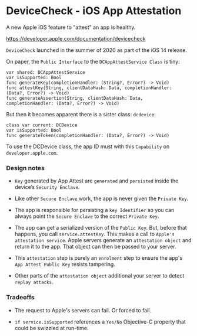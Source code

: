 # DeviceCheck - iOS App Attestation
A new Apple iOS feature to "attest" an app is healthy.  

https://developer.apple.com/documentation/devicecheck

`DeviceCheck` launched in the summer of 2020 as part of the iOS 14 release.

On paper, the `Public Interface` to the `DCAppAttestService Class` is tiny:
```
var shared: DCAppAttestService
var isSupported: Bool
func generateKey(completionHandler: (String?, Error?) -> Void)
func attestKey(String, clientDataHash: Data, completionHandler: (Data?, Error?) -> Void)
func generateAssertion(String, clientDataHash: Data, completionHandler: (Data?, Error?) -> Void)

```

But then it becomes apparent there is a sister class: `dcdevice`:

```
class var current: DCDevice
var isSupported: Bool
func generateToken(completionHandler: (Data?, Error?) -> Void)
```

To use the DCDevice class, the app ID must with this `Capability` on `developer.apple.com`.

### Design notes
- `Key` generated by App Attest are `generated` and `persisted` inside the device’s `Security Enclave`.

- Like other `Secure Enclave` work, the app is never given the `Private Key`.  

- The app is responsible for persisting a `key Identifier` so you can always point the `Secure Enclave` to the correct `Private Key`.

- The app can get a serialized version of the `Public Key`.  But, before that happens, you call `service.attestKey`. This makes a call to `Apple's attestation service`.  Apple servers generate an `attestation object` and return it to the app.  That object can then be passed to your server.

- This `attestation` step is purely an `enrolment` step to ensure the app's `App Attest Public Key` resists tampering.

- Other parts of the `attestation object` additional your server to detect `replay attacks`.


### Tradeoffs
- The request to Apple's servers can fail.  Or forced to fail.

- `if service.isSupported` references a `Yes/No` Objective-C property that could be swizzled at run-time.
